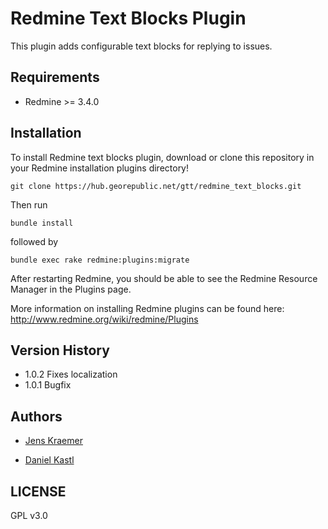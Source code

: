# Redmine Text Blocks Plugin

This plugin adds configurable text blocks for replying to issues.


## Requirements

 - Redmine >= 3.4.0

## Installation

To install Redmine text blocks plugin, download or clone this repository in your Redmine installation plugins directory! 

`git clone https://hub.georepublic.net/gtt/redmine_text_blocks.git`

Then run

`bundle install`

followed by

`bundle exec rake redmine:plugins:migrate`


After restarting Redmine, you should be able to see the Redmine Resource Manager in the Plugins page.

More information on installing Redmine plugins can be found here: http://www.redmine.org/wiki/redmine/Plugins


## Version History

  - 1.0.2 Fixes localization
  - 1.0.1 Bugfix
  

## Authors

  - [Jens Kraemer](https://github.com/jkraemer)

  - [Daniel Kastl](https://github.com/dkastl)


## LICENSE

GPL v3.0
